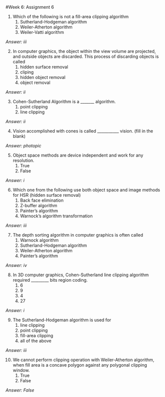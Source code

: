 #Week 6: Assignment 6

1. Which of the following is not a fill-area clipping algorithm
	1. Sutherland-Hodgeman algorithm
	2. Weiler-Atherton algorithm
	3. Weiler-Vatti algorithm

*Answer: iii*

2. In computer graphics, the object within the view volume are projected, and outside objects are discarded. This process of discarding objects is called
	1. hidden surface removal
	2. cliping
	3. hidden object removal
	4. object removal

*Answer: ii*

3. Cohen-Sutherland Algorithm is a _______ algorithm.
	1. point clipping
	2. line clipping
	
*Answer: ii*

4. Vision accomplished with cones is called ___________ vision. (fill in the blank)

*Answer: photopic*

5. Object space methods are device independent and work for any resolution.
	1. True
	2. False

*Answer: i*

6. Which one from the following use both object space and image methods for HSR (hidden surface removal) 
	1. Back face elimination
	2. Z-buffer algorithm
	3. Painter’s algorithm
	4. Warnock’s algorithm transformation

*Answer: iii*

7. The depth sorting algorithm in computer graphics is often called
	1. Warnock algorithm
	2. Sutherland-Hodgeman algorithm
	3. Weiler-Atherton algorithm
	4. Painter’s algorithm

*Answer: iv*

8. In 3D computer graphics, Cohen-Sutherland line clipping algorithm required _________ bits region coding.
	1. 6
	2. 9
	3. 4
	4. 27

*Answer: i*

9. The Sutherland-Hodgeman algorithm is used for
	1. line clipping
	2. point clipping
	3. fill-area clipping
	4. all of the above

*Answer: iii*

10. We cannot perform clipping operation with Weiler-Atherton algorithm, when fill area is a concave polygon against any polygonal clipping window.
	1. True
	2. False

*Answer: False*
